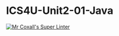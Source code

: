 # ICS4U-Unit2-01-Java
[![Mr Coxall's Super Linter](https://github.com/Yiyun-Qin/ICS4U-Unit2-01-Java/workflows/Mr%20Coxall's%20Super%20Linter/badge.svg)](https://github.com/Yiyun-Qin/ICS4U-Unit2-01-Java/actions/)

